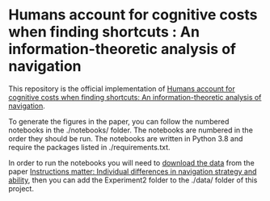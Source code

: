 # Humans account for cognitive costs when finding shortcuts : An information-theoretic analysis of navigation
 


This repository is the official implementation of [Humans account for cognitive costs when finding shortcuts: An information-theoretic analysis of navigation](https://www.biorxiv.org/content/10.1101/2022.08.06.503020v1.article-info).

To generate the figures in the paper, you can follow the numbered notebooks in the ./notebooks/ folder. The notebooks are numbered in the order they should be run. The notebooks are written in Python 3.8 and require the packages listed in ./requirements.txt. 

In order to run the notebooks you will need to [download the data](https://osf.io/ykxts/) from the paper [Instructions matter: Individual differences in navigation strategy and ability](https://link.springer.com/article/10.3758/s13421-019-00941-5), then you can add the Experiment2 folder to the ./data/ folder of this project.